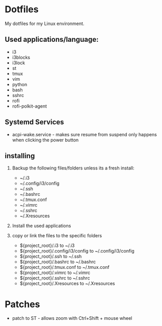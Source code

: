 # Dotfiles

My dotfiles for my Linux environment.

## Used applications/language:

- i3
- i3blocks
- i3lock
- st
- tmux
- vim
- python
- bash
- sshrc
- rofi
- rofi-polkit-agent

## Systemd Services

- acpi-wake.service - makes sure resume from suspend only happens when clicking the power button

## installing

1. Backup the following files/folders unless its a fresh install:
    - ~/.i3
    - ~/.config/i3/config
    - ~/.ssh
    - ~/.bashrc
    - ~/.tmux.conf
    - ~/.vimrc
    - ~/.sshrc
    - ~/.Xresources

2. Install the used applications

3. copy or link the files to the specific folders
    - ${project_root}/.i3 to  ~/.i3
    - ${project_root}/.config/i3/config to ~/.config/i3/config
    - ${project_root}/.ssh to ~/.ssh
    - ${project_root}/.bashrc to ~/.bashrc
    - ${project_root}/.tmux.conf to ~/.tmux.conf
    - ${project_root}/.vimrc to ~/.vimrc
    - ${project_root}/.sshrc to ~/.sshrc
    - ${project_root}/.Xresources to ~/.Xresources

# Patches

  - patch to ST - allows zoom with Ctrl+Shift + mouse wheel